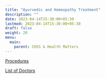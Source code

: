 ```yaml
---
title: "Ayurvedic and Homeopathy Treatment"
description: ""
date: 2023-04-14T15:30:00+05:30
lastmod: 2023-04-14T15:30:00+05:30
draft: false
weight: 20
menu:
  main:
    parent: CHSS & Health Matters
---
```



[Procedures](/pdf/7.%20%20%20Procedure%20for%20Treatment%20under%20Ayurveda%20and%20Homeopathy%20for%20Retired%20employees.pdf)


[List of Doctors](/pdf/8.%20%20%20List%20of%20Authorised%20Ayurveda%20and%20Homeopathy%20Doctors%20vaild%20till%20Dec%202021.pdf)
